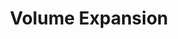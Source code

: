 ---
title: Volume Expansion
menu:
  docs_{{ .version }}:
    identifier: hz-volume-expansion
    name: Volume Expansion
    parent: hz-guides
    weight: 70
menu_name: docs_{{ .version }}
---